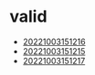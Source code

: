 # valid
- [20221003151216](/zet/20221003151216/README.md)
- [20221003151215](/zet/20221003151215/README.md)
- [20221003151217](/zet/20221003151217/README.md)


